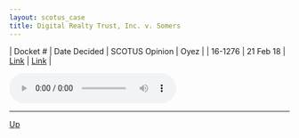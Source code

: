 ```yaml
---
layout: scotus_case
title: Digital Realty Trust, Inc. v. Somers
---
```


| Docket # | Date Decided | SCOTUS Opinion | Oyez |
| 16-1276 | 21 Feb 18 | [Link](https://www.supremecourt.gov/opinions/preliminaryprint/583US2PP_final.pdf#page=199) | [Link](https://www.oyez.org/cases/2017/16-1276) |

<audio controls>
   <source src='./resources/16-1276.mp3' type='audio/mpeg'>
</audio>

<object data='./resources/16-1276.pdf' type='application/pdf'></object>

---

[Up](./README.md)